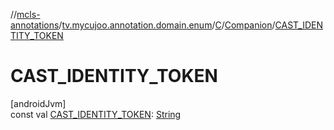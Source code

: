 //[mcls-annotations](../../../../index.md)/[tv.mycujoo.annotation.domain.enum](../../index.md)/[C](../index.md)/[Companion](index.md)/[CAST_IDENTITY_TOKEN](-c-a-s-t_-i-d-e-n-t-i-t-y_-t-o-k-e-n.md)

# CAST_IDENTITY_TOKEN

[androidJvm]\
const val [CAST_IDENTITY_TOKEN](-c-a-s-t_-i-d-e-n-t-i-t-y_-t-o-k-e-n.md): [String](https://kotlinlang.org/api/latest/jvm/stdlib/kotlin/-string/index.html)
